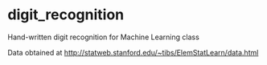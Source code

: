 # digit_recognition
Hand-written digit recognition for Machine Learning class

Data obtained at http://statweb.stanford.edu/~tibs/ElemStatLearn/data.html